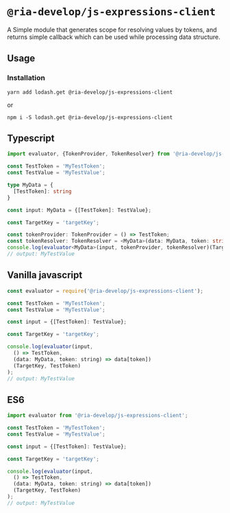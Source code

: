 # `@ria-develop/js-expressions-client`

A Simple module that generates scope for resolving values by tokens, and returns simple callback which can be used while processing data structure.

## Usage

### Installation

`yarn add lodash.get @ria-develop/js-expressions-client`

or 

`npm i -S lodash.get @ria-develop/js-expressions-client`

## Typescript

```typescript
import evaluator, {TokenProvider, TokenResolver} from '@ria-develop/js-expressions-client';

const TestToken = 'MyTestToken';
const TestValue = 'MyTestValue';

type MyData = {
  [TestToken]: string
}

const input: MyData = {[TestToken]: TestValue};

const TargetKey = 'targetKey';

const tokenProvider: TokenProvider = () => TestToken;
const tokenResolver: TokenResolver = <MyData>(data: MyData, token: string) => data[token];
console.log(evaluator<MyData>(input, tokenProvider, tokenResolver)(TargetKey, TestToken));
// output: MyTestValue
```


## Vanilla javascript

```javascript
const evaluator = require('@ria-develop/js-expressions-client');

const TestToken = 'MyTestToken';
const TestValue = 'MyTestValue';

const input = {[TestToken]: TestValue};

const TargetKey = 'targetKey';

console.log(evaluator(input, 
  () => TestToken, 
  (data: MyData, token: string) => data[token])
  (TargetKey, TestToken)
);
// output: MyTestValue
```

## ES6

```javascript
import evaluator from '@ria-develop/js-expressions-client';

const TestToken = 'MyTestToken';
const TestValue = 'MyTestValue';

const input = {[TestToken]: TestValue};

const TargetKey = 'targetKey';

console.log(evaluator(input, 
  () => TestToken, 
  (data: MyData, token: string) => data[token])
  (TargetKey, TestToken)
);
// output: MyTestValue
```
